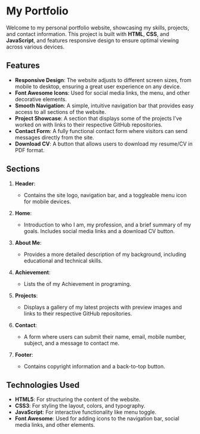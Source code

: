 # My Portfolio 

Welcome to my personal portfolio website, showcasing my skills, projects, and contact information. This project is built with **HTML**, **CSS**, and **JavaScript**, and features responsive design to ensure optimal viewing across various devices.

## Features

- **Responsive Design**: The website adjusts to different screen sizes, from mobile to desktop, ensuring a great user experience on any device.
- **Font Awesome Icons**: Used for social media links, the menu, and other decorative elements.
- **Smooth Navigation**: A simple, intuitive navigation bar that provides easy access to all sections of the website.
- **Project Showcase**: A section that displays some of the projects I’ve worked on with links to their respective GitHub repositories.
- **Contact Form**: A fully functional contact form where visitors can send messages directly from the site.
- **Download CV**: A button that allows users to download my resume/CV in PDF format.

## Sections

1. **Header**: 
   - Contains the site logo, navigation bar, and a toggleable menu icon for mobile devices.
   
2. **Home**: 
   - Introduction to who I am, my profession, and a brief summary of my goals. Includes social media links and a download CV button.

3. **About Me**: 
   - Provides a more detailed description of my background, including educational and technical skills.

4. **Achievement**: 
   - Lists the of my Achievement in programing.

5. **Projects**: 
   - Displays a gallery of my latest projects with preview images and links to their respective GitHub repositories.

6. **Contact**: 
   - A form where users can submit their name, email, mobile number, subject, and a message to contact me.

7. **Footer**: 
   - Contains copyright information and a back-to-top button.

## Technologies Used

- **HTML5**: For structuring the content of the website.
- **CSS3**: For styling the layout, colors, and typography.
- **JavaScript**: For interactive functionality like menu toggle.
- **Font Awesome**: Used for adding icons to the navigation bar, social media links, and other elements.
